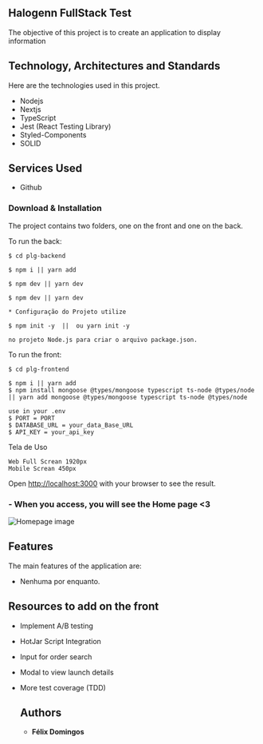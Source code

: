 ## Halogenn FullStack Test
The objective of this project is to create an 
application to display [](https://github.com/) information

## Technology, Architectures and Standards

Here are the technologies used in this project.

* Nodejs
* Nextjs
* TypeScript
* Jest (React Testing Library)
* Styled-Components
* SOLID


## Services Used

* Github

<h3> Download & Installation </h3>

The project contains two folders, one on the front and one on the back.

To run the back:

```shell
$ cd plg-backend

$ npm i || yarn add

$ npm dev || yarn dev

$ npm dev || yarn dev

* Configuração do Projeto utilize

$ npm init -y  ||  ou yarn init -y

no projeto Node.js para criar o arquivo package.json.

```

To run the front:

```shell
$ cd plg-frontend

$ npm i || yarn add
$ npm install mongoose @types/mongoose typescript ts-node @types/node  || yarn add mongoose @types/mongoose typescript ts-node @types/node
```

```shell
use in your .env
$ PORT = PORT
$ DATABASE_URL = your_data_Base_URL
$ API_KEY = your_api_key
```

Tela de Uso
```shell
Web Full Screan 1920px
Mobile Screan 450px
```
Open [http://localhost:3000](http://localhost:3000) with your browser to see the result.


### - When you access, you will see the Home page <3

![Homepage image](https://github.com/felixdomingos1/)


## Features

The main features of the application are:
 - Nenhuma por enquanto.

 
## Resources to add on the front

* Implement A/B testing
* HotJar Script Integration
* Input for order search
* Modal to view launch details
* More test coverage (TDD) 

  ## Authors

  * **Félix Domingos** 

